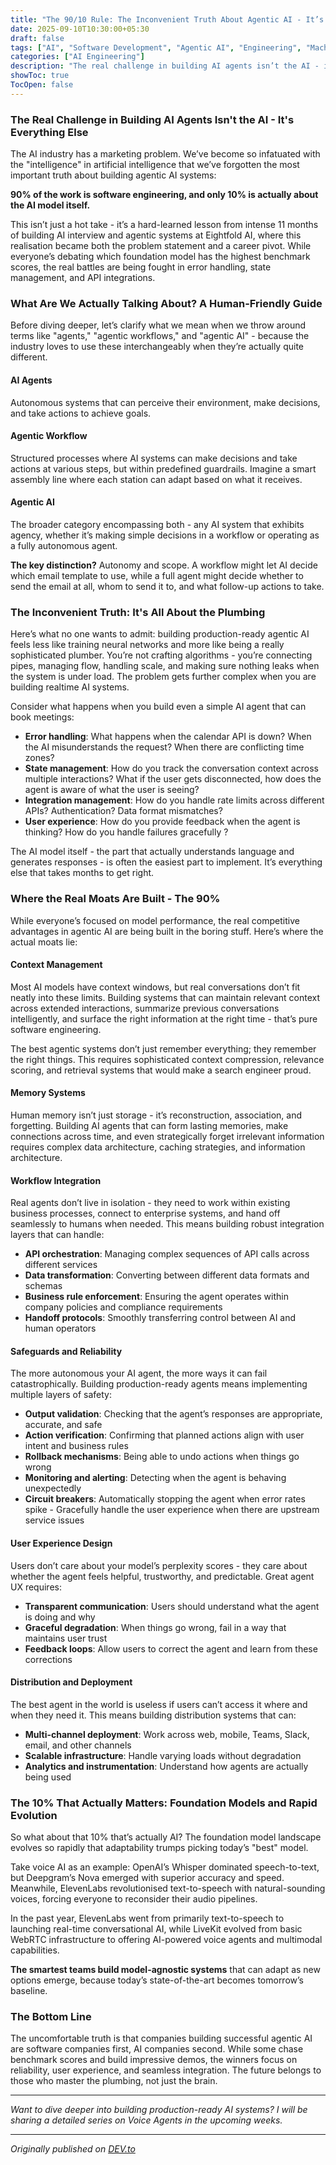 ```yaml
---
title: "The 90/10 Rule: The Inconvenient Truth About Agentic AI - It’s All Plumbing, No Brain"
date: 2025-09-10T10:30:00+05:30
draft: false
tags: ["AI", "Software Development", "Agentic AI", "Engineering", "Machine Learning"]
categories: ["AI Engineering"]
description: "The real challenge in building AI agents isn’t the AI - it’s everything else. 90% of the work is software engineering, and only 10% is actually about the AI model itself."
showToc: true
TocOpen: false
---
```


### The Real Challenge in Building AI Agents Isn't the AI - It's Everything Else

The AI industry has a marketing problem. We’ve become so infatuated with the "intelligence" in artificial intelligence that we’ve forgotten the most important truth about building agentic AI systems: 

**90% of the work is software engineering, and only 10% is actually about the AI model itself.**

This isn’t just a hot take - it’s a hard-learned lesson from intense 11 months of building AI interview and agentic systems at Eightfold AI, where this realisation became both the problem statement and a career pivot. While everyone’s debating which foundation model has the highest benchmark scores, the real battles are being fought in error handling, state management, and API integrations.

### What Are We Actually Talking About? A Human-Friendly Guide

Before diving deeper, let’s clarify what we mean when we throw around terms like "agents," "agentic workflows," and "agentic AI" - because the industry loves to use these interchangeably when they’re actually quite different.

#### AI Agents

Autonomous systems that can perceive their environment, make decisions, and take actions to achieve goals.

#### Agentic Workflow

Structured processes where AI systems can make decisions and take actions at various steps, but within predefined guardrails. Imagine a smart assembly line where each station can adapt based on what it receives.

#### Agentic AI

The broader category encompassing both - any AI system that exhibits agency, whether it’s making simple decisions in a workflow or operating as a fully autonomous agent.

**The key distinction?** Autonomy and scope. A workflow might let AI decide which email template to use, while a full agent might decide whether to send the email at all, whom to send it to, and what follow-up actions to take.

### The Inconvenient Truth: It's All About the Plumbing

Here’s what no one wants to admit: building production-ready agentic AI feels less like training neural networks and more like being a really sophisticated plumber. You’re not crafting algorithms - you’re connecting pipes, managing flow, handling scale, and making sure nothing leaks when the system is under load. The problem gets further complex when you are building realtime AI systems.

Consider what happens when you build even a simple AI agent that can book meetings:

* **Error handling**: What happens when the calendar API is down? When the AI misunderstands the request? When there are conflicting time zones?
* **State management**: How do you track the conversation context across multiple interactions? What if the user gets disconnected, how does the agent is aware of what the user is seeing?
* **Integration management**: How do you handle rate limits across different APIs? Authentication? Data format mismatches?
* **User experience**: How do you provide feedback when the agent is thinking? How do you handle failures gracefully ?

The AI model itself - the part that actually understands language and generates responses - is often the easiest part to implement. It’s everything else that takes months to get right.

### Where the Real Moats Are Built - The 90%

While everyone’s focused on model performance, the real competitive advantages in agentic AI are being built in the boring stuff. Here’s where the actual moats lie:

#### Context Management

Most AI models have context windows, but real conversations don’t fit neatly into these limits. Building systems that can maintain relevant context across extended interactions, summarize previous conversations intelligently, and surface the right information at the right time - that’s pure software engineering.

The best agentic systems don’t just remember everything; they remember the right things. This requires sophisticated context compression, relevance scoring, and retrieval systems that would make a search engineer proud.

#### Memory Systems

Human memory isn’t just storage - it’s reconstruction, association, and forgetting. Building AI agents that can form lasting memories, make connections across time, and even strategically forget irrelevant information requires complex data architecture, caching strategies, and information architecture.

#### Workflow Integration

Real agents don’t live in isolation - they need to work within existing business processes, connect to enterprise systems, and hand off seamlessly to humans when needed. This means building robust integration layers that can handle:

* **API orchestration**: Managing complex sequences of API calls across different services
* **Data transformation**: Converting between different data formats and schemas
* **Business rule enforcement**: Ensuring the agent operates within company policies and compliance requirements
* **Handoff protocols**: Smoothly transferring control between AI and human operators

#### Safeguards and Reliability

The more autonomous your AI agent, the more ways it can fail catastrophically. Building production-ready agents means implementing multiple layers of safety:

* **Output validation**: Checking that the agent’s responses are appropriate, accurate, and safe
* **Action verification**: Confirming that planned actions align with user intent and business rules
* **Rollback mechanisms**: Being able to undo actions when things go wrong
* **Monitoring and alerting**: Detecting when the agent is behaving unexpectedly
* **Circuit breakers**: Automatically stopping the agent when error rates spike - Gracefully handle the user experience when there are upstream service issues

#### User Experience Design

Users don’t care about your model’s perplexity scores - they care about whether the agent feels helpful, trustworthy, and predictable. Great agent UX requires:

* **Transparent communication**: Users should understand what the agent is doing and why
* **Graceful degradation**: When things go wrong, fail in a way that maintains user trust
* **Feedback loops**: Allow users to correct the agent and learn from these corrections

#### Distribution and Deployment

The best agent in the world is useless if users can’t access it where and when they need it. This means building distribution systems that can:

* **Multi-channel deployment**: Work across web, mobile, Teams, Slack, email, and other channels
* **Scalable infrastructure**: Handle varying loads without degradation
* **Analytics and instrumentation**: Understand how agents are actually being used

### The 10% That Actually Matters: Foundation Models and Rapid Evolution

So what about that 10% that’s actually AI? The foundation model landscape evolves so rapidly that adaptability trumps picking today’s "best" model.

Take voice AI as an example: OpenAI’s Whisper dominated speech-to-text, but Deepgram’s Nova emerged with superior accuracy and speed. Meanwhile, ElevenLabs revolutionised text-to-speech with natural-sounding voices, forcing everyone to reconsider their audio pipelines.

In the past year, ElevenLabs went from primarily text-to-speech to launching real-time conversational AI, while LiveKit evolved from basic WebRTC infrastructure to offering AI-powered voice agents and multimodal capabilities.

**The smartest teams build model-agnostic systems** that can adapt as new options emerge, because today’s state-of-the-art becomes tomorrow’s baseline.

### The Bottom Line

The uncomfortable truth is that companies building successful agentic AI are software companies first, AI companies second. While some chase benchmark scores and build impressive demos, the winners focus on reliability, user experience, and seamless integration. The future belongs to those who master the plumbing, not just the brain.

---

*Want to dive deeper into building production-ready AI systems? I will be sharing a detailed series on Voice Agents in the upcoming weeks.*

---

*Originally published on [DEV.to](https://dev.to/thiyagarajt/the-9010-rule-the-inconvenient-truth-about-agentic-ai-its-all-plumbing-no-brain-5ca3)*
